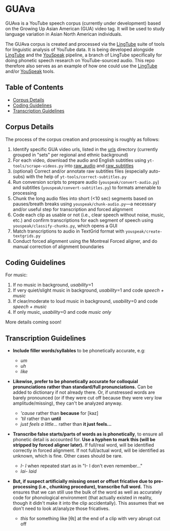 # GUAva
GUAva is a YouTube speech corpus (currently under development) based on the Growing Up Asian American (GUA) video tag. It will be used to study language variation in Asian North American individuals.

The GUAva corpus is created and processed via the [LingTube](https://github.com/Narquelion/LingTube) suite of tools for linguistic analysis of YouTube data. It is being developed alongside [LingTube](https://github.com/Narquelion/LingTube) and the [YouSpeak](https://github.com/Narquelion/LingTube/tree/main/youspeak) pipeline, a branch of LingTube specifically for doing phonetic speech research on YouTube-sourced audio. This repo therefore also serves as an example of how one could use the [LingTube](https://github.com/Narquelion/LingTube) and/or [YouSpeak](https://github.com/Narquelion/LingTube/tree/main/youspeak) tools.

## Table of Contents
* [Corpus Details](#corpus-details)
* [Coding Guidelines](#coding-guidelines)
* [Transcription Guidelines](#transcription-guidelines)

## Corpus Details

The process of the corpus creation and processing is roughly as follows:
1. Identify specific GUA video urls, listed in the [urls](./urls) directory (currently grouped in "sets" per regional and ethnic background)
2. For each video, download the audio and English subtitles using `yt-tools/scrape-videos.py` into [raw_audio](./corpus/raw_audio) and [raw_subtitles](./corpus/raw_subtitles)
3. (optional) Correct and/or annotate raw subtitles files (especially auto-subs) with the help of `yt-tools/correct-subtitles.py`
4. Run conversion scripts to prepare audio (`youspeak/convert-audio.py`) and subtitles (`youspeak/convert-subtitles.py`) to formats amenable to processing
5. Chunk the long audio files into short (<10 sec) segments based on pauses/breath breaks using `youspeak/chunk-audio.py`—a necessary and/or useful step for transcription and forced alignment
6. Code each clip as usable or not (i.e., clear speech without noise, music, etc.) and confirm transcriptions for each segment of speech using `youspeak/classify-chunks.py`, which opens a GUI
7. Match transcriptions to audio in TextGrid format with `youspeak/create-textgrids.py`
8. Conduct forced alignment using the Montreal Forced aligner, and do manual correction of alignment boundaries


## Coding Guidelines

For music:
1. If no music in background, *usability*=1
2. If very quiet/slight music in background, *usability*=1 and code *speech + music*
3. If clear/moderate to loud music in background, *usability*=0 and code *speech + music*
4. If only music, *usability*=0 and code *music only*

More details coming soon!

## Transcription Guidelines
* **Include filler words/syllables** to be phonetically accurate, e.g:
  - _um_
  - _uh_
  - _like_

* **Likewise, prefer to be phonetically accurate for colloquial pronunciations rather than standard/full pronunciations.** Can be added to dictionary if not already there. Or, if unstressed words are barely pronounced (or if they were cut off because they were very low amplitude/missing), they can't be analyzed anyway.
  - _'cause_ rather than __because__ for [kəz]
  - _'til_ rather than __until__
  - _just feels a little..._ rather than __it just feels...__

* **Transcribe false starts/parts of words as is phonetically**, to ensure all phonetic detail is accounted for. **Use a hyphen to mark this (will be stripped by forced aligner later).** If full/real word, will be identified correctly in forced alignment. If not full/actual word, will be identified as unknown, which is fine. Other cases should be rare.
    - _I- I_ when repeated start as in "I- I don't even remember..."
    - _lai- laid_

* **But, if suspect artificially missing onset or offset fricative due to pre-processing (i.e., chunking procedure), transcribe full word.** This ensures that we can still use the bulk of the word as well as accurately code for phonological environment (that actually existed in reality, though it didn't make it into the clip accidentally). This assumes that we don't need to look at/analyze those fricatives.
    - _this_ for something like [θɪ] at the end of a clip with very abrupt cut off
